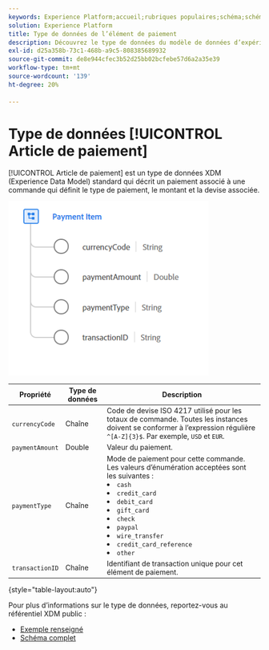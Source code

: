```yaml
---
keywords: Experience Platform;accueil;rubriques populaires;schéma;schéma;XDM;champs;schémas;schémas;élément de paiement;type de données;type de données;type de données
solution: Experience Platform
title: Type de données de l’élément de paiement
description: Découvrez le type de données du modèle de données d’expérience (XDM) des éléments de paiement.
exl-id: d25a358b-73c1-468b-a9c5-808385689932
source-git-commit: de8e944cfec3b52d25bb02bcfebe57d6a2a35e39
workflow-type: tm+mt
source-wordcount: '139'
ht-degree: 20%

---
```


# Type de données [!UICONTROL Article de paiement]

[!UICONTROL Article de paiement] est un type de données XDM (Experience Data Model) standard qui décrit un paiement associé à une commande qui définit le type de paiement, le montant et la devise associée.

<img src="../images/data-types/payment-item.PNG" width="400" /><br />

| Propriété | Type de données | Description |
| --- | --- | --- |
| `currencyCode` | Chaîne | Code de devise ISO 4217 utilisé pour les totaux de commande. Toutes les instances doivent se conformer à l’expression régulière `^[A-Z]{3}$`. Par exemple, `USD` et `EUR`. |
| `paymentAmount` | Double | Valeur du paiement. |
| `paymentType` | Chaîne | Mode de paiement pour cette commande. Les valeurs d’énumération acceptées sont les suivantes : <li> `cash` </li> <li> `credit_card` </li> <li> `debit_card` </li> <li> `gift_card` </li> <li> `check` </li> <li> `paypal` </li> <li> `wire_transfer` </li> <li> `credit_card_reference` </li> <li> `other` </li> |
| `transactionID` | Chaîne | Identifiant de transaction unique pour cet élément de paiement. |

{style="table-layout:auto"}

Pour plus d’informations sur le type de données, reportez-vous au référentiel XDM public :

* [Exemple renseigné](https://github.com/adobe/xdm/blob/master/components/datatypes/data/paymentitem.example.1.json)
* [Schéma complet](https://github.com/adobe/xdm/blob/master/components/datatypes/data/paymentitem.schema.json)
